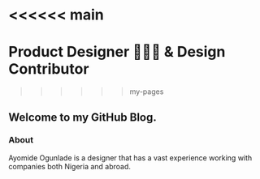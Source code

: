 <<<<<< main
=======
#  Product Designer 👨🏾‍🎨 & Design Contributor
>>>>>> my-pages


## Welcome to my GitHub Blog. 

### About
Ayomide Ogunlade is a designer that has a vast experience working with companies both Nigeria and abroad. 
